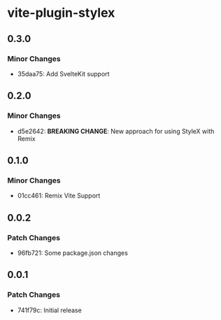 # vite-plugin-stylex

## 0.3.0

### Minor Changes

- 35daa75: Add SvelteKit support

## 0.2.0

### Minor Changes

- d5e2642: **BREAKING CHANGE**: New approach for using StyleX with Remix

## 0.1.0

### Minor Changes

- 01cc461: Remix Vite Support

## 0.0.2

### Patch Changes

- 96fb721: Some package.json changes

## 0.0.1

### Patch Changes

- 741f79c: Initial release
